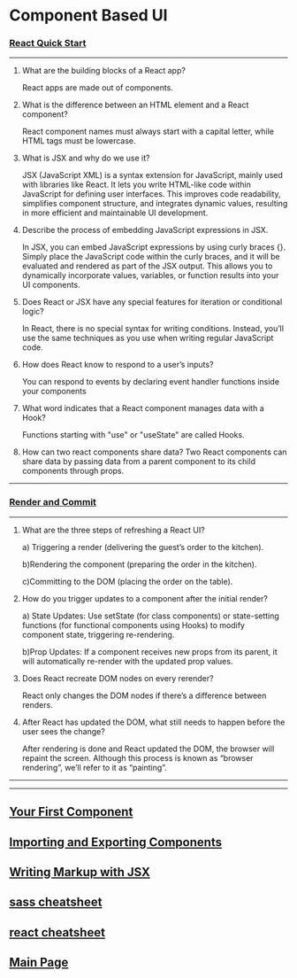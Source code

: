 # Component Based UI

### [React Quick Start](https://react.dev/learn)

---

1. What are the building blocks of a React app?

   React apps are made out of components.

2. What is the difference between an HTML element and a React component?

   React component names must always start with a capital letter, while HTML tags must be lowercase.

3. What is JSX and why do we use it?

   JSX (JavaScript XML) is a syntax extension for JavaScript, mainly used with libraries like React. It lets you write HTML-like code within JavaScript for defining user interfaces. This improves code readability, simplifies component structure, and integrates dynamic values, resulting in more efficient and maintainable UI development.

4. Describe the process of embedding JavaScript expressions in JSX.

   In JSX, you can embed JavaScript expressions by using curly braces {}. Simply place the JavaScript code within the curly braces, and it will be evaluated and rendered as part of the JSX output. This allows you to dynamically incorporate values, variables, or function results into your UI components.

5. Does React or JSX have any special features for iteration or conditional logic?

   In React, there is no special syntax for writing conditions. Instead, you’ll use the same techniques as you use when writing regular JavaScript code.

6. How does React know to respond to a user’s inputs?

   You can respond to events by declaring event handler functions inside your components

7. What word indicates that a React component manages data with a Hook?

   Functions starting with "use" or "useState" are called Hooks.

8. How can two react components share data?
   Two React components can share data by passing data from a parent component to its child components through props.

---

### [Render and Commit](https://react.dev/learn/render-and-commit)

---

1. What are the three steps of refreshing a React UI?

   a) Triggering a render (delivering the guest’s order to the kitchen).

   b)Rendering the component (preparing the order in the kitchen).

   c)Committing to the DOM (placing the order on the table).

2. How do you trigger updates to a component after the initial render?

   a) State Updates: Use setState (for class components) or state-setting functions (for functional components using Hooks) to modify component state, triggering re-rendering.

   b)Prop Updates: If a component receives new props from its parent, it will automatically re-render with the updated prop values.

3. Does React recreate DOM nodes on every rerender?

   React only changes the DOM nodes if there’s a difference between renders.

4. After React has updated the DOM, what still needs to happen before the user sees the change?

   After rendering is done and React updated the DOM, the browser will repaint the screen. Although this process is known as “browser rendering”, we’ll refer to it as “painting”.

---

---

## [Your First Component](https://react.dev/learn/your-first-component)

## [Importing and Exporting Components](https://react.dev/learn/importing-and-exporting-components)

## [Writing Markup with JSX](https://react.dev/learn/writing-markup-with-jsx)

## [sass cheatsheet](https://devhints.io/sass)

## [react cheatsheet](https://devhints.io/react)

## [Main Page](../README.md)
